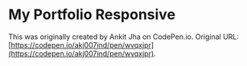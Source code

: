 # My Portfolio Responsive

This was originally created by Ankit Jha on CodePen.io. Original URL: [https://codepen.io/akj007ind/pen/wvqxjpr](https://codepen.io/akj007ind/pen/wvqxjpr).


